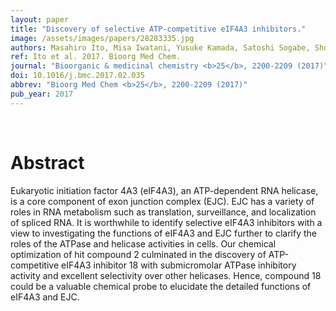 ```yaml
---
layout: paper
title: "Discovery of selective ATP-competitive eIF4A3 inhibitors."
image: /assets/images/papers/28283335.jpg
authors: Masahiro Ito, Misa Iwatani, Yusuke Kamada, Satoshi Sogabe, Shoichi Nakao, Toshio Tanaka, Tomohiro Kawamoto, Samuel Aparicio, Atsushi Nakanishi, Yasuhiro Imaeda
ref: Ito et al. 2017. Bioorg Med Chem.
journal: "Bioorganic & medicinal chemistry <b>25</b>, 2200-2209 (2017)"
doi: 10.1016/j.bmc.2017.02.035
abbrev: "Bioorg Med Chem <b>25</b>, 2200-2209 (2017)"
pub_year: 2017
---
```


<br />
<div data-badge-popover="right" data-badge-type="donut" data-pmid="28283335" data-hide-no-mentions="true" class="altmetric-embed"></div>

# Abstract

Eukaryotic initiation factor 4A3 (eIF4A3), an ATP-dependent RNA helicase, is a core component of exon junction complex (EJC). EJC has a variety of roles in RNA metabolism such as translation, surveillance, and localization of spliced RNA. It is worthwhile to identify selective eIF4A3 inhibitors with a view to investigating the functions of eIF4A3 and EJC further to clarify the roles of the ATPase and helicase activities in cells. Our chemical optimization of hit compound 2 culminated in the discovery of ATP-competitive eIF4A3 inhibitor 18 with submicromolar ATPase inhibitory activity and excellent selectivity over other helicases. Hence, compound 18 could be a valuable chemical probe to elucidate the detailed functions of eIF4A3 and EJC.

